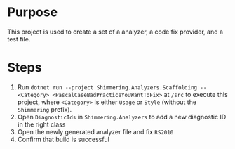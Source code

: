 # Purpose
This project is used to create a set of a analyzer, a code fix provider, and a test file.

# Steps
1. Run `dotnet run --project Shimmering.Analyzers.Scaffolding -- <Category> <PascalCaseBadPracticeYouWantToFix>` at `/src` to execute this project, where `<Category>` is either `Usage` or `Style` (without the `Shimmering` prefix).
2. Open `DiagnosticIds` in `Shimmering.Analyzers` to add a new diagnostic ID in the right class
3. Open the newly generated analyzer file and fix `RS2010`
4. Confirm that build is successful